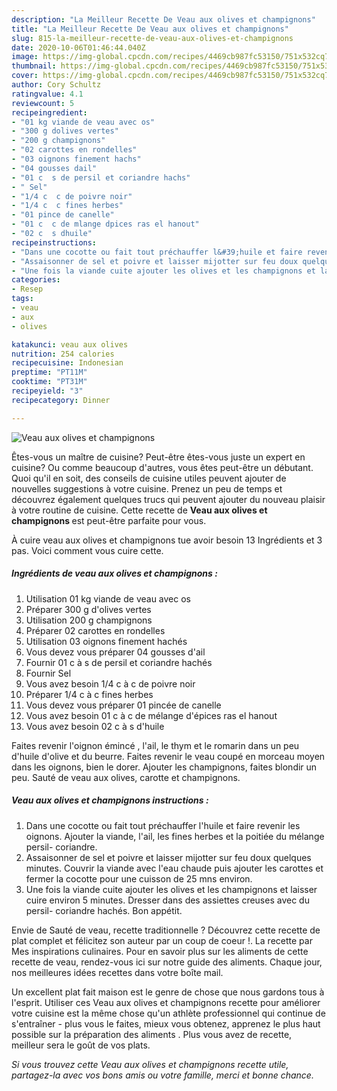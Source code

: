 ```yaml
---
description: "La Meilleur Recette De Veau aux olives et champignons"
title: "La Meilleur Recette De Veau aux olives et champignons"
slug: 815-la-meilleur-recette-de-veau-aux-olives-et-champignons
date: 2020-10-06T01:46:44.040Z
image: https://img-global.cpcdn.com/recipes/4469cb987fc53150/751x532cq70/veau-aux-olives-et-champignons-photo-principale-de-la-recette.jpg
thumbnail: https://img-global.cpcdn.com/recipes/4469cb987fc53150/751x532cq70/veau-aux-olives-et-champignons-photo-principale-de-la-recette.jpg
cover: https://img-global.cpcdn.com/recipes/4469cb987fc53150/751x532cq70/veau-aux-olives-et-champignons-photo-principale-de-la-recette.jpg
author: Cory Schultz
ratingvalue: 4.1
reviewcount: 5
recipeingredient:
- "01 kg viande de veau avec os"
- "300 g dolives vertes"
- "200 g champignons"
- "02 carottes en rondelles"
- "03 oignons finement hachs"
- "04 gousses dail"
- "01 c  s de persil et coriandre hachs"
- " Sel"
- "1/4 c  c de poivre noir"
- "1/4 c  c fines herbes"
- "01 pince de canelle"
- "01 c  c de mlange dpices ras el hanout"
- "02 c  s dhuile"
recipeinstructions:
- "Dans une cocotte ou fait tout préchauffer l&#39;huile et faire revenir les oignons. Ajouter la viande, l&#39;ail, les fines herbes et la poitiée du mélange persil- coriandre."
- "Assaisonner de sel et poivre et laisser mijotter sur feu doux quelques minutes. Couvrir la viande avec l&#39;eau chaude puis ajouter les carottes et fermer la cocotte pour une cuisson de 25 mns environ."
- "Une fois la viande cuite ajouter les olives et les champignons et laisser cuire environ 5 minutes. Dresser dans des assiettes creuses avec du persil- coriandre hachés. Bon appétit."
categories:
- Resep
tags:
- veau
- aux
- olives

katakunci: veau aux olives 
nutrition: 254 calories
recipecuisine: Indonesian
preptime: "PT11M"
cooktime: "PT31M"
recipeyield: "3"
recipecategory: Dinner

---
```



![Veau aux olives et champignons](https://img-global.cpcdn.com/recipes/4469cb987fc53150/751x532cq70/veau-aux-olives-et-champignons-photo-principale-de-la-recette.jpg)

Êtes-vous un maître de cuisine? Peut-être êtes-vous juste un expert en cuisine? Ou comme beaucoup d'autres, vous êtes peut-être un débutant. Quoi qu'il en soit, des conseils de cuisine utiles peuvent ajouter de nouvelles suggestions à votre cuisine. Prenez un peu de temps et découvrez également quelques trucs qui peuvent ajouter du nouveau plaisir à votre routine de cuisine. Cette recette de <strong> Veau aux olives et champignons </strong> est peut-être parfaite pour vous.

<!--inarticleads1-->

À cuire veau aux olives et champignons tue avoir besoin 13 Ingrédients et 3 pas. Voici comment vous cuire cette.

##### Ingrédients de veau aux olives et champignons :

1. Utilisation 01 kg viande de veau avec os
1. Préparer 300 g d&#39;olives vertes
1. Utilisation 200 g champignons
1. Préparer 02 carottes en rondelles
1. Utilisation 03 oignons finement hachés
1. Vous devez vous préparer 04 gousses d&#39;ail
1. Fournir 01 c à s de persil et coriandre hachés
1. Fournir  Sel
1. Vous avez besoin 1/4 c à c de poivre noir
1. Préparer 1/4 c à c fines herbes
1. Vous devez vous préparer 01 pincée de canelle
1. Vous avez besoin 01 c à c de mélange d&#39;épices ras el hanout
1. Vous avez besoin 02 c à s d&#39;huile


Faites revenir l&#39;oignon émincé , l&#39;ail, le thym et le romarin dans un peu d&#39;huile d&#39;olive et du beurre. Faites revenir le veau coupé en morceau moyen dans les oignons, bien le dorer. Ajouter les champignons, faites blondir un peu. Sauté de veau aux olives, carotte et champignons. 

<!--inarticleads2-->

##### Veau aux olives et champignons instructions :

1. Dans une cocotte ou fait tout préchauffer l&#39;huile et faire revenir les oignons. Ajouter la viande, l&#39;ail, les fines herbes et la poitiée du mélange persil- coriandre.
1. Assaisonner de sel et poivre et laisser mijotter sur feu doux quelques minutes. Couvrir la viande avec l&#39;eau chaude puis ajouter les carottes et fermer la cocotte pour une cuisson de 25 mns environ.
1. Une fois la viande cuite ajouter les olives et les champignons et laisser cuire environ 5 minutes. Dresser dans des assiettes creuses avec du persil- coriandre hachés. Bon appétit.


Envie de Sauté de veau, recette traditionnelle ? Découvrez cette recette de plat complet et félicitez son auteur par un coup de coeur !. La recette par Mes inspirations culinaires. Pour en savoir plus sur les aliments de cette recette de veau, rendez-vous ici sur notre guide des aliments. Chaque jour, nos meilleures idées recettes dans votre boîte mail. 

<!--inarticleads1-->

<p>
Un excellent plat fait maison est le genre de chose que nous gardons tous à l'esprit. Utiliser ces Veau aux olives et champignons recette pour améliorer votre cuisine est la même chose qu'un athlète professionnel qui continue de s'entraîner - plus vous le faites, mieux vous obtenez, apprenez le plus haut possible sur la préparation des aliments . Plus vous avez de recette, meilleur sera le goût de vos plats.
</p>

<p>
<i>Si vous trouvez cette Veau aux olives et champignons recette utile, partagez-la avec vos bons amis ou votre famille, merci et bonne chance.</i>
</p>
